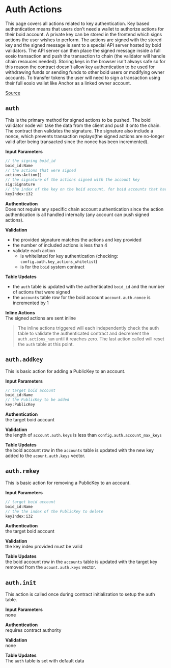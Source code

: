 
# Auth Actions
This page covers all actions related to key authentication. Key based authentication means that users don't need a wallet to authorize actions for their boid account. A private key can be stored in the frontend which signs actions the user wishes to perform. The actions are signed with the stored key and the signed message is sent to a special API server hosted by boid validators. The API server can then place the signed message inside a full eosio transaction and push the transaction to chain (the validator will handle chain resouces needed). Storing keys in the browser isn't always safe so for this reason the contract doesn't allow key authentication to be used for withdrawing funds or sending funds to other boid users or modifying owner accounts. To transfer tokens the user will need to sign a transaction using their full eosio wallet like Anchor as a linked owner account.

[Source](https://github.com/animuslabs/boid-system-ts/blob/master/assembly/actions/10-auth.ts)

## `auth`
This is the primary method for signed actions to be pushed. The boid validator node will take the data from the client and push it onto the chain. The contract then validates the signature. The signature also include a nonce, which prevents transaction replays(the signed actions are no-longer valid after being transacted since the nonce has been incremented).

**Input Parameters**
```ts
// the signing boid_id
boid_id:Name
// the actions that were signed
actions:Action[]
// the signature of the actions signed with the account key
sig:Signature
// the index of the key on the boid account, for boid accounts that have multiple keys registered
keyIndex:i32
```

**Authentication**\
Does not require any specific chain account authentication since the action authentication is all handled internally (any account can push signed actions).

**Validation**
- the provided signature matches the actions and key provided
- the number of included actions is less than 4
- validate each action
  - is whitelisted for key authentication (checking: `config.auth.key_actions_whitelist`)
  - is for the `boid` system contract

**Table Updates**
- the `auth` table is updated with the authenticated `boid_id` and the number of actions that were signed
- the `accounts` table row for the boid account `account.auth.nonce` is incremented by 1

**Inline Actions**\
The signed actions are sent inline

> The inline actions triggered will each independently check the auth table to validate the authenticated contract and decrement the `auth.actions_num` until it reaches zero. The last action called will reset the `auth` table at this point.


## `auth.addkey`
This is basic action for adding a PublicKey to an account.

**Input Parameters**
```ts
// target boid account
boid_id:Name
// the PublicKey to be added
key:PublicKey
```
**Authentication**\
the target boid account

**Validation**\
the length of `account.auth.keys` is less than `config.auth.account_max_keys`

**Table Updates**\
the boid account row in the `accounts` table is updated with the new key added to the `acount.auth.keys` vector.

## `auth.rmkey`
This is basic action for removing a PublicKey to an account.

**Input Parameters**
```ts
// target boid account
boid_id:Name
// the the index of the PublicKey to delete
keyIndex:i32
```
**Authentication**\
the target boid account

**Validation**\
the key index provided must be valid

**Table Updates**\
the boid account row in the `accounts` table is updated with the target key removed from the `acount.auth.keys` vector.


## `auth.init`
This action is called once during contract initialization to setup the auth table.

**Input Parameters**\
none

**Authentication**\
requires contract authority

**Validation**\
none

**Table Updates**\
The `auth` table is set with default data

<!-- ## `action.name`

**Input Parameters**
```ts

```
**Authentication**\

**Validation**


**Table Updates**\ -->
